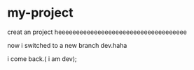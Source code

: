 # my-project
creat an project 
heeeeeeeeeeeeeeeeeeeeeeeeeeeeeeeeeeee


now i switched to a new branch dev.haha


i come back.( i am dev);
